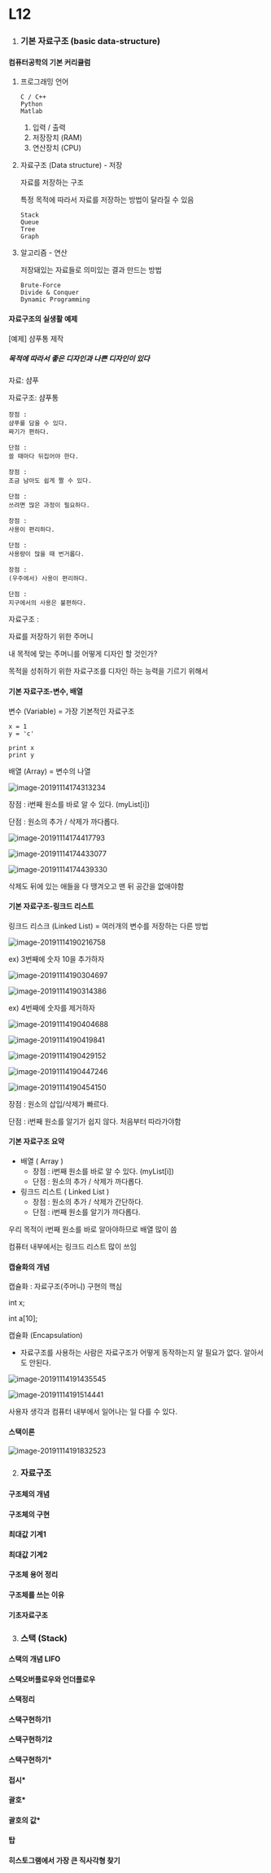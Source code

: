 # L12



1. ### 기본 자료구조 (basic data-structure)

   

#### 컴퓨터공학의 기본 커리큘럼

1. 프로그래밍 언어

   ```
   C / C++
   Python
   Matlab
   ```

   1. 입력 / 출력
   2. 저장장치 (RAM)
   3. 연산장치 (CPU)

2. 자료구조 (Data structure) - 저장

   자료를 저장하는 구조

   특정 목적에 따라서 자료를 저장하는 방법이 달라질 수 있음

   ```
   Stack
   Queue
   Tree
   Graph
   ```

3. 알고리즘 - 연산 

   저장돼있는 자료들로 의미있는 결과 만드는 방법

   ```
   Brute-Force
   Divide & Conquer
   Dynamic Programming
   ```

   

#### 자료구조의 실생활 예제

[예제] 샴푸통 제작

##### 목적에 따라서 좋은 디자인과 나쁜 디자인이 있다

자료: 샴푸

자료구조: 샴푸통

```
장점 : 
샴푸를 담을 수 있다.
짜기가 편하다.

단점 :
쓸 때마다 뒤집어야 한다.
```

```
장점 :
조금 남아도 쉽게 짤 수 있다.

단점 :
쓰려면 많은 과정이 필요하다.
```

```
장점 :
사용이 편리하다.

단점 :
사용량이 많을 때 번거롭다.
```

```
장점 :
(우주에서) 사용이 편리하다.

단점 :
지구에서의 사용은 불편하다.
```

자료구조 : 

자료를 저장하기 위한 주머니

내 목적에 맞는 주머니를 어떻게 디자인 할 것인가?

목적을 성취하기 위한 자료구조를 디자인 하는 능력을 기르기 위해서



#### 기본 자료구조-변수, 배열

변수 (Variable) = 가장 기본적인 자료구조

```
x = 1
y = 'c'

print x
print y
```

배열 (Array) = 변수의 나열

![image-20191114174313234](./images/image-20191114174313234.png)

장점 : i번째 원소를 바로 알 수 있다. (myList[i])

단점 : 원소의 추가 / 삭제가 까다롭다.

![image-20191114174417793](./images/image-20191114174417793.png)

![image-20191114174433077](./images/image-20191114174433077.png)

![image-20191114174439330](./images/image-20191114174439330.png)

삭제도 뒤에 있는 애들을 다 땡겨오고 맨 뒤 공간을 없애야함



#### 기본 자료구조-링크드 리스트

링크드 리스크 (Linked List) = 여러개의 변수를 저장하는 다른 방법

![image-20191114190216758](./images/image-20191114190216758.png)

ex) 3번째에 숫자 10을 추가하자

![image-20191114190304697](./images/image-20191114190304697.png)

![image-20191114190314386](./images/image-20191114190314386.png)

ex) 4번째에 숫자를 제거하자

![image-20191114190404688](./images/image-20191114190404688.png)

![image-20191114190419841](./images/image-20191114190419841.png)

![image-20191114190429152](./images/image-20191114190429152.png)

![image-20191114190447246](./images/image-20191114190447246.png)

![image-20191114190454150](./images/image-20191114190454150.png)

장점 : 원소의 삽입/삭제가 빠르다.

단점 : i번째 원소를 알기가 쉽지 않다. 처음부터 따라가야함



#### 기본 자료구조 요약

* 배열 ( Array )
  * 장점 : i번째 원소를 바로 알 수 있다. (myList[i])
  * 단점 : 원소의 추가 / 삭제가 까다롭다.
* 링크드 리스트 ( Linked List )
  * 장점 : 원소의 추가 / 삭제가 간단하다.
  * 단점 : i번째 원소를 알기가 까다롭다.

우리 목적이 i번째 원소를 바로 알아야하므로 배열 많이 씀

컴퓨터 내부에서는 링크드 리스트 많이 쓰임



#### 캡슐화의 개념

캡슐화 : 자료구조(주머니) 구현의 핵심

int x;

int a[10];

캡슐화 (Encapsulation)

* 자료구조를 사용하는 사람은 자료구조가 어떻게 동작하는지 알 필요가 없다. 알아서도 안된다.

![image-20191114191435545](./images/image-20191114191435545.png)

![image-20191114191514441](./images/image-20191114191514441.png)

사용자 생각과 컴퓨터 내부에서 일어나는 일 다를 수 있다.



#### 스택이론

![image-20191114191832523](./images/image-20191114191832523.png)



2. ### 자료구조

#### 구조체의 개념



#### 구조체의 구현



#### 최대값 기계1



#### 최대값 기계2



#### 구조체 용어 정리



#### 구조체를 쓰는 이유



#### 기초자료구조



3. ### 스택 (Stack)

#### 스택의 개념 LIFO



#### 스택오버플로우와 언더플로우



#### 스택정리



#### 스택구현하기1



#### 스택구현하기2



#### 스택구현하기*



#### 접시*



#### 괄호*



#### 괄호의 값*



#### 탑



#### 히스토그램에서 가장 큰 직사각형 찾기